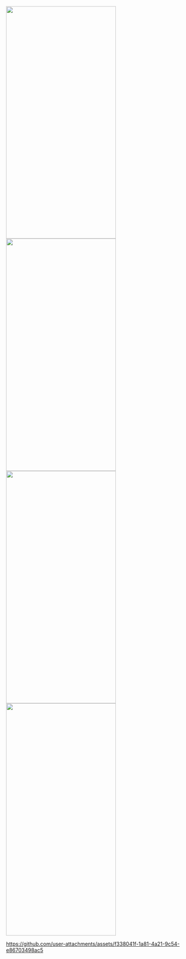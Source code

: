 
#
<img src="https://github.com/user-attachments/assets/2a2cef93-0393-4a35-9d22-6646111a1996"  width="300" height="633"/>

<img src="https://github.com/user-attachments/assets/45ececc0-942b-4db5-bcac-5a05ca0f3a22"  width="300" height="633"/>

<img src="https://github.com/user-attachments/assets/3cba3fbe-9ac2-4181-ad9b-6dcc885404e3"  width="300" height="633"/>

<img src="https://github.com/user-attachments/assets/e3c78475-db17-4761-bc66-b944975307a9"  width="300" height="633"/>




https://github.com/user-attachments/assets/f338041f-1a81-4a21-9c54-e86703498ac5

